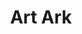 ---
title: Art Ark
phone: (877) 259-1439
website: http://www.artarkapts.com/
management: EAH Housing Inc.
location: "San Jose"
tags: []
---